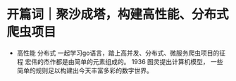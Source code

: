 # 开篇词｜聚沙成塔，构建高性能、分布式爬虫项目

- 高性能 分布式
    一起学习go语言，踏上高并发、分布式、微服务爬虫项目的征程
    宏伟的杰作都是由简单的元素组成的。
    1936 图灵提出计算机模型， 一些简单的规则足以构建出今天丰富多彩的数字世界。
    